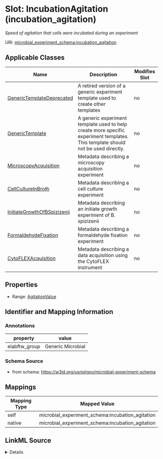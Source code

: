 

# Slot: IncubationAgitation (incubation_agitation)




_Speed of agitation that cells were incubated during an experiment_







URI: [microbial_experiment_schema:incubation_agitation](https://w3id.org/usnistgov/microbial-experiment-schema/incubation_agitation)



<!-- no inheritance hierarchy -->





## Applicable Classes

| Name | Description | Modifies Slot |
| --- | --- | --- |
| [GenericTemplateDeprecated](GenericTemplateDeprecated.md) | A retired version of a generic experiment template used to create other templates |  no  |
| [GenericTemplate](GenericTemplate.md) | A generic experiment template used to help create more specific experiment templates. This template should not be used directly. |  no  |
| [MicroscopyAcquisition](MicroscopyAcquisition.md) | Metadata describing a microscopy acquisition experiment |  no  |
| [CellCultureInBroth](CellCultureInBroth.md) | Metadata describing a cell culture experiment |  no  |
| [InitiateGrowthOfBSpizizenii](InitiateGrowthOfBSpizizenii.md) | Metadata describing an initiate growth experiment of B. spizizenii |  no  |
| [FormaldehydeFixation](FormaldehydeFixation.md) | Metadata describing a formaldehyde fixation experiment |  no  |
| [CytoFLEXAcquisition](CytoFLEXAcquisition.md) | Metadata describing a data acquisition using the CytoFLEX instrument |  no  |







## Properties

* Range: [AgitationValue](AgitationValue.md)





## Identifier and Mapping Information





### Annotations

| property | value |
| --- | --- |
| elabftw_group | Generic Microbial || elabftw_user_input | True || elabftw_default_unit | rpm |



### Schema Source


* from schema: https://w3id.org/usnistgov/microbial-experiment-schema




## Mappings

| Mapping Type | Mapped Value |
| ---  | ---  |
| self | microbial_experiment_schema:incubation_agitation |
| native | microbial_experiment_schema:incubation_agitation |




## LinkML Source

<details>
```yaml
name: incubation_agitation
annotations:
  elabftw_group:
    tag: elabftw_group
    value: Generic Microbial
  elabftw_user_input:
    tag: elabftw_user_input
    value: true
  elabftw_default_unit:
    tag: elabftw_default_unit
    value: rpm
description: Speed of agitation that cells were incubated during an experiment
title: IncubationAgitation
from_schema: https://w3id.org/usnistgov/microbial-experiment-schema
rank: 1000
alias: incubation_agitation
domain_of:
- CytoFLEXAcquisition
- CellCultureInBroth
- GenericTemplateDeprecated
- FormaldehydeFixation
- MicroscopyAcquisition
- GenericTemplate
- InitiateGrowthOfBSpizizenii
range: AgitationValue
required: false

```
</details>